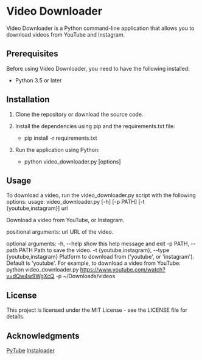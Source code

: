 # Video Downloader
Video Downloader is a Python command-line application that allows you to download videos from YouTube and Instagram.

## Prerequisites
Before using Video Downloader, you need to have the following installed:

* Python 3.5 or later

## Installation
1. Clone the repository or download the source code.

2. Install the dependencies using pip and the requirements.txt file:
    * pip install -r requirements.txt

3. Run the application using Python:
    * python video_downloader.py [options]

## Usage
To download a video, run the video_downloader.py script with the following options:
usage: video_downloader.py [-h] [-p PATH] [-t {youtube,instagram}] url

Download a video from YouTube, or Instagram.

positional arguments:
  url                   URL of the video.

optional arguments:
  -h, --help            show this help message and exit
  -p PATH, --path PATH  Path to save the video.
  -t {youtube,instagram}, --type {youtube,instagram}
                        Platform to download from ('youtube', or 'instagram').
                        Default is 'youtube'.
For example, to download a video from YouTube:
python video_downloader.py https://www.youtube.com/watch?v=dQw4w9WgXcQ -p ~/Downloads/videos

## License
This project is licensed under the MIT License - see the LICENSE file for details.

## Acknowledgments
[PyTube](https://pytube.io/en/latest/)
[Instaloader](https://instaloader.github.io/)
